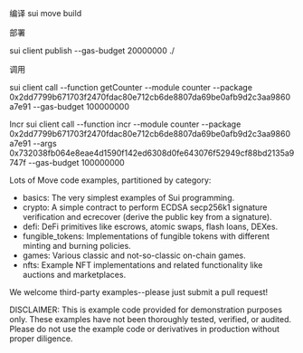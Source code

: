 

编译
sui move build


部署

sui client publish --gas-budget 20000000 ./


调用

sui client call --function getCounter --module counter --package 0x2dd7799b671703f2470fdac80e712cb6de8807da69be0afb9d2c3aa9860a7e91 --gas-budget 100000000


Incr
sui client call --function incr --module counter --package 0x2dd7799b671703f2470fdac80e712cb6de8807da69be0afb9d2c3aa9860a7e91 --args 0x732038fb064e8eae4d1590f142ed6308d0fe643076f52949cf88bd2135a9747f --gas-budget 100000000







Lots of Move code examples, partitioned by category:

* basics: The very simplest examples of Sui programming.
* crypto: A simple contract to perform ECDSA secp256k1 signature verification and ecrecover (derive the public key from a signature).
* defi: DeFi primitives like escrows, atomic swaps, flash loans, DEXes.
* fungible_tokens: Implementations of fungible tokens with different minting and burning policies.
* games: Various classic and not-so-classic on-chain games.
* nfts: Example NFT implementations and related functionality like auctions and marketplaces.

We welcome third-party examples--please just submit a pull request!

DISCLAIMER: This is example code provided for demonstration purposes only. These examples have not been thoroughly tested, verified, or audited. Please do not use the example code or derivatives in production without proper diligence.
